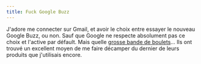 ```yaml
---
title: Fuck Google Buzz
---
```


J'adore me connecter sur Gmail, et avoir le choix entre essayer le nouveau
Google Buzz, ou non. Sauf que Google ne respecte absolument pas ce choix et
l'active par défault. Mais quelle [grosse bande de
boulets](http://fugitivus.wordpress.com/2010/02/11/fuck-you-google/)... Ils
ont trouvé un excellent moyen de me faire décamper du dernier de leurs
produits que j'utilisais encore.

